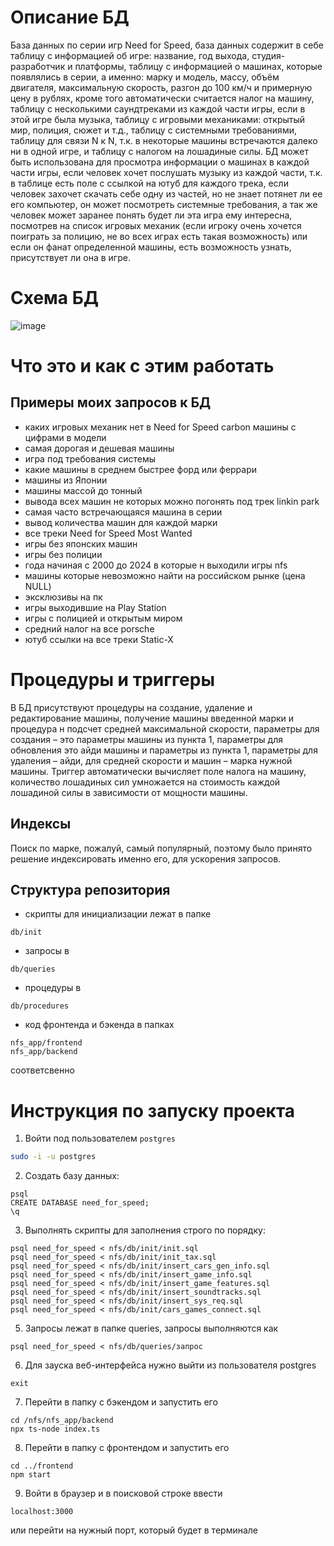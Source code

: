 # Описание БД
База данных по серии игр Need for Speed, база данных содержит в себе таблицу с информацией об игре: название, год выхода, студия-разработчик и платформы, таблицу с информацией о машинах, которые появлялись в серии, а именно: марку и модель, массу, объём двигателя, максимальную скорость, разгон до 100 км/ч и примерную цену в рублях, кроме того автоматически считается налог на машину, таблицу с несколькими саундтреками из каждой части игры, если в этой игре была музыка, таблицу с игровыми механиками: открытый мир, полиция, сюжет и т.д., таблицу с системными требованиями, таблицу для связи N к N, т.к. в некоторые машины встречаются далеко ни в одной игре, и таблицу с налогом на лошадиные силы. 
БД может быть использована для просмотра информации о машинах в каждой части игры, если человек хочет послушать музыку из каждой части, т.к. в таблице есть поле с ссылкой на ютуб для каждого трека, если человек захочет скачать себе одну из частей, но не знает потянет ли ее его компьютер, он может посмотреть системные требования, а так же человек может заранее понять будет ли эта игра ему интересна, посмотрев на список игровых механик (если игроку очень хочется поиграть за полицию, не во всех играх есть такая возможность) или если он фанат определенной машины, есть возможность узнать, присутствует ли она в игре.
# Схема БД
![image](https://github.com/user-attachments/assets/4387691d-406b-4ac2-ab89-5e16da906e13)
# Что это и как с этим работать
## Примеры моих запросов к БД
- каких игровых механик нет в Need for Speed carbon
 машины с цифрами в модели
- cамая дорогая и дешевая машины
- игра под требования системы
- какие машины в среднем быстрее форд или феррари
- машины из Японии
- машины массой до тонный
- вывода всех машин не которых можно погонять под трек linkin park
- самая часто встречающаяся машина в серии
- вывод количества машин для каждой марки
- все треки Need for Speed Most Wanted
- игры без японских машин
- игры без полиции
- года начиная с 2000 до 2024 в которые н выходили игры nfs
- машины которые невозможно найти на российском рынке (цена NULL)
- эксклюзивы на пк
- игры выходившие на Play Station
- игры с полицией и открытым миром
- средний налог на все porsche
- ютуб ссылки на все треки Static-X

# Процедуры и триггеры
В БД присутствуют процедуры на создание, удаление и редактирование машины, получение машины введенной марки и процедура н подсчет средней максимальной скорости, параметры для создания – это параметры машины из пункта 1, параметры для обновления это айди машины и параметры из пункта 1, параметры для удаления – айди, для средней скорости и машин – марка нужной машины. Триггер автоматически вычисляет поле налога на машину, количество лошадиных сил умножается на стоимость каждой лошадиной силы в зависимости от мощности машины.
## Индексы 
Поиск по марке, пожалуй, самый популярный, поэтому было принято решение индексировать именно его, для ускорения запросов.

## Структура репозитория
- скрипты для инициализации лежат в папке
```
db/init
```
- запросы в
```
db/queries
```
- процедуры в 
```
db/procedures
```
- код фронтенда и бэкенда в папках
```
nfs_app/frontend
nfs_app/backend
```
соответсвенно

# Инструкция по запуску проекта
1. Войти под пользователем `postgres`

```sh
sudo -i -u postgres
```
2) Создать базу данных:
```
psql
CREATE DATABASE need_for_speed;
\q
```
3) Выполнять скрипты для заполнения строго по порядку:
```
psql need_for_speed < nfs/db/init/init.sql
psql need_for_speed < nfs/db/init/init_tax.sql
psql need_for_speed < nfs/db/init/insert_cars_gen_info.sql
psql need_for_speed < nfs/db/init/insert_game_info.sql
psql need_for_speed < nfs/db/init/insert_game_features.sql
psql need_for_speed < nfs/db/init/insert_soundtracks.sql
psql need_for_speed < nfs/db/init/insert_sys_req.sql
psql need_for_speed < nfs/db/init/cars_games_connect.sql
```
5) Запросы лежат в папке queries, запросы выполняются как 
```
psql need_for_speed < nfs/db/queries/запрос
```
6) Для зауска веб-интерфейса нужно выйти из пользователя postgres
```
exit
```
7) Перейти в папку с бэкендом и запустить его
```
cd /nfs/nfs_app/backend
npx ts-node index.ts
```
8) Перейти в папку с фронтендом и запустить его
```
cd ../frontend
npm start
```
9) Войти в браузер и в поисковой строке ввести 
```
localhost:3000 
```
или перейти на нужный порт, который будет в терминале
